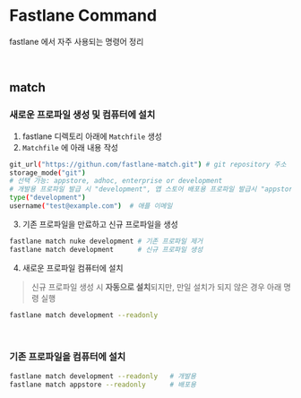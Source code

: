 # Fastlane Command
fastlane 에서 자주 사용되는 명령어 정리


<br>

## match
### 새로운 프로파일 생성 및 컴퓨터에 설치
1. fastlane 디렉토리 아래에 `Matchfile` 생성
2. `Matchfile` 에 아래 내용 작성
```bash
git_url("https://githun.com/fastlane-match.git") # git repository 주소
storage_mode("git")
# 선택 가능: appstore, adhoc, enterprise or development
# 개발용 프로파일 발급 시 "development", 앱 스토어 배포용 프로파일 발급시 "appstore"
type("development") 
username("test@example.com")  # 애플 이메일
```

3. 기존 프로파일을 만료하고 신규 프로파일을 생성  
```bash
fastlane match nuke development # 기존 프로파일 제거
fastlane match development      # 신규 프로파일 생성
```

4. 새로운 프로파일 컴퓨터에 설치
> 신규 프로파일 생성 시 **자동으로 설치**되지만, 만일 설치가 되지 않은 경우 아래 명령 실행
```bash
fastlane match development --readonly
```

<br>

### 기존 프로파일을 컴퓨터에 설치
```bash
fastlane match development --readonly   # 개발용
fastlane match appstore --readonly      # 배포용
```

<br>
